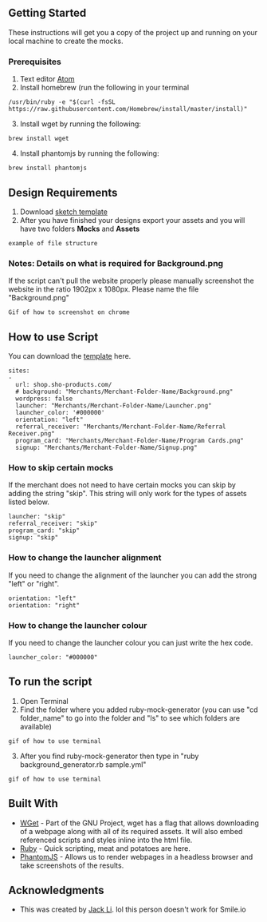 ## Getting Started

These instructions will get you a copy of the project up and running on your local machine to create the mocks.

### Prerequisites

1. Text editor [Atom](https://atom.io/)
2. Install homebrew (run the following in your terminal
  ```
  /usr/bin/ruby -e "$(curl -fsSL https://raw.githubusercontent.com/Homebrew/install/master/install)"
  ```
3. Install wget by running the following:
  ```
  brew install wget
  ```
4. Install phantomjs by running the following:
  ```
  brew install phantomjs
  ```

## Design Requirements

1. Download [sketch template](www.smile.io)
2. After you have finished your designs export your assets and you will have two folders **Mocks** and **Assets**
<!-- This [sketch file](www.smile.io) has been formatted with the correct asset names, so use this as the base. Just click export in sketch and you will have a folder with the name "Mocks" and "Assets". -->

<!-- The design assets that is required to run this script and the required naming conventions:

| Type of asset          | File Name         | Notes                                         |
| ---------------------- |:-----------------:|:---------------------------------------------:|
| launcher               | Launcher.png      |                                               |
| referral receiver card | Program Cards.png |                                               |
| sign up card           | Signup.png        |                                               |
| background             | Background.png    | Use only if url doesn't pull assets correctly | -->

```
example of file structure
```

### Notes: Details on what is required for Background.png

If the script can't pull the website properly please manually screenshot the website in the ratio 1902px x 1080px. Please name the file "Background.png"

```
Gif of how to screenshot on chrome
```

## How to use Script

You can download the [template](wwww.smile.io) here.

```
sites:
-
  url: shop.sho-products.com/
  # background: "Merchants/Merchant-Folder-Name/Background.png"
  wordpress: false
  launcher: "Merchants/Merchant-Folder-Name/Launcher.png"
  launcher_color: '#000000'
  orientation: "left"
  referral_receiver: "Merchants/Merchant-Folder-Name/Referral Receiver.png"
  program_card: "Merchants/Merchant-Folder-Name/Program Cards.png"
  signup: "Merchants/Merchant-Folder-Name/Signup.png"
```

### How to skip certain mocks

If the merchant does not need to have certain mocks you can skip by adding the string "skip". This string will only work for the types of assets listed below.

```
launcher: "skip"
referral_receiver: "skip"
program_card: "skip"
signup: "skip"
```

### How to change the launcher alignment

If you need to change the alignment of the launcher you can add the strong "left" or "right".

```
orientation: "left"
orientation: "right"
```

### How to change the launcher colour

If you need to change the launcher colour you can just write the hex code.

```
launcher_color: "#000000"
```

## To run the script

1. Open Terminal
2. Find the folder where you added ruby-mock-generator (you can use "cd folder_name" to go into the folder and "ls" to see which folders are available)
```
gif of how to use terminal
```
3. After you find ruby-mock-generator then type in "ruby background_generator.rb sample.yml"
```
gif of how to use terminal
```

## Built With


* [WGet](https://www.gnu.org/software/wget/) - Part of the GNU Project, wget has a flag that allows downloading of a webpage along with all of its required assets. It will also embed referenced scripts and styles inline into the html file.
* [Ruby](https://www.ruby-lang.org/en/) - Quick scripting, meat and potatoes are here.
* [PhantomJS](http://phantomjs.org/) - Allows us to render webpages in a headless browser and take screenshots of the results.

## Acknowledgments

* This was created by [Jack Li](https://github.com/jacktli). lol this person doesn't work for Smile.io
